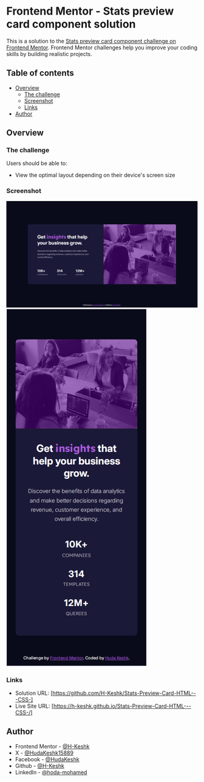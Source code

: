 # Frontend Mentor - Stats preview card component solution

This is a solution to the [Stats preview card component challenge on Frontend Mentor](https://www.frontendmentor.io/challenges/stats-preview-card-component-8JqbgoU62). Frontend Mentor challenges help you improve your coding skills by building realistic projects. 

## Table of contents

- [Overview](#overview)
  - [The challenge](#the-challenge)
  - [Screenshot](#screenshot)
  - [Links](#links)
- [Author](#author)

## Overview

### The challenge

Users should be able to:

- View the optimal layout depending on their device's screen size

### Screenshot

![](./web-screen.png)
![](./mobile-screen.png)


### Links

- Solution URL: [https://github.com/H-Keshk/Stats-Preview-Card-HTML---CSS-]
- Live Site URL: [https://h-keshk.github.io/Stats-Preview-Card-HTML---CSS-/]
  
## Author

- Frontend Mentor - [@H-Keshk](https://www.frontendmentor.io/profile/H-Keshk)
- X - [@HudaKeshk15889](https://www.twitter.com/HudaKeshk15889)
- Facebook - [@HudaKeshk](https://www.facebook.com/HudaKeshk)
- Github - [@H-Keshk](https://github.com/H-Keshk)
- LinkedIn - [@hoda-mohamed](https://www.linkedin.com/in/hoda-mohamed-180735107/)
